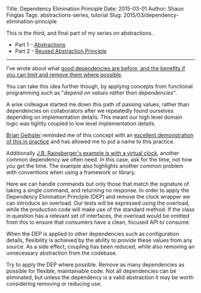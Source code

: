 Title: Dependency Elimination Principle
Date: 2015-03-01
Author: Shaun Finglas
Tags: abstractions-series, tutorial
Slug: 2015/03/dependency-elimination-principle

This is the third, and final part of my series on abstractions.

-   Part 1 -
    [Abstractions](http://blog.shaunfinglas.co.uk/2015/02/abstractions.html)
-   Part 2 - [Reused Abstraction
    Principle](http://blog.shaunfinglas.co.uk/2015/03/reused-abstraction-principle.html)

------------------------------------------------------------------------

I've wrote about what [good dependencies are before, and the benefits if
you can limit and remove them where
possible](http://blog.shaunfinglas.co.uk/2014/12/limit-amount-of-dependencies-you-use.html).

You can take this idea further though, by applying concepts from
functional programming such as "*depend on values rather than
dependencies*".

A wise colleague started me down this path of passing values, rather
than dependencies on collaborators after we repeatedly found ourselves
depending on implementation details. This meant our high level domain
logic was tightly coupled to low level implementation details.

[Brian Geihsler](https://twitter.com/briangeihsler) reminded me of this
concept with an [excellent demonstration of this in
practice](http://qualityisspeed.blogspot.co.uk/2015/02/the-dependency-elimination-principle-a-canonical-example.html)
and has allowed me to put a name to this practice.

Additionally [J.B. Rainsberger's example is with a virtual
clock](http://blog.thecodewhisperer.com/2013/11/23/beyond-mock-objects/),
another common dependency we often need. In this case, ask for the time,
not how you get the time. The example also highlights another common
problem with conventions when using a framework or library.

<script src="https://gist.github.com/Finglas/ca5bbde5a06f6c7c627b.js"></script>
Here we can handle commands but only those that match the signature of
taking a single command, and returning no response. In order to apply
the Dependency Elimination Principle (DEP) and remove the clock wrapper
we can introduce an overload. Our tests will be expressed using the
overload, while the production code will make use of the standard
method. If the class in question has a relevant set of interfaces, the
overload would be omitted from this to ensure that consumers have a
clean, focused API to consume.

<script src="https://gist.github.com/Finglas/9fe933e771fad1c3a693.js"></script>
When the DEP is applied to other dependencies such as configuration
details, flexibility is achieved by the ability to provide these values
from any source. As a side effect, coupling has been reduced, while also
removing an unnecessary abstraction from the codebase.

Try to apply the DEP where possible. Remove as many dependencies as
possible for flexible, maintainable code. Not all dependencies can be
eliminated, but unless the dependency is a valid abstraction it may be
worth considering removing or reducing use.